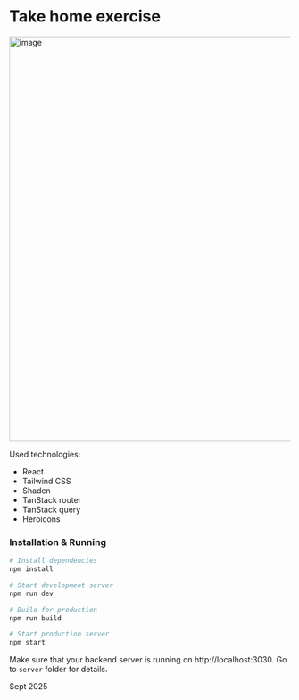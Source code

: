 # Take home exercise

<img width="927" height="724" alt="image" src="https://github.com/user-attachments/assets/0fe8d212-f8ce-4c4f-9165-7c8540bbacc7" />

Used technologies:

- React 
- Tailwind CSS
- Shadcn
- TanStack router
- TanStack query
- Heroicons

### Installation & Running

```bash
# Install dependencies
npm install

# Start development server
npm run dev

# Build for production
npm run build

# Start production server
npm start
```

Make sure that your backend server is running on http://localhost:3030. Go to `server` folder for details.

Sept 2025
